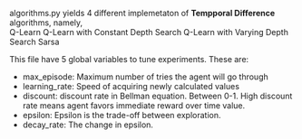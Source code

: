 algorithms.py yields 4 different implemetaton of **Tempporal Difference** algorithms, namely,  
Q-Learn
Q-Learn with Constant Depth Search
Q-Learn with Varying Depth Search
Sarsa

This file have 5 global variables to tune experiments. These are: 
- max_episode: Maximum number of tries the agent will go through
- learning_rate: Speed of acquiring newly calculated values
- discount: discount rate in Bellman equation. Between 0-1. High discount rate means agent favors immediate reward over time value.
- epsilon: Epsilon is the trade-off between exploration.
- decay_rate: The change in epsilon. 